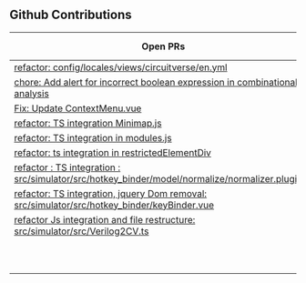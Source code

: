 ## Github Contributions
| Open PRs | Collaborations | Merged PRs | Documentation |
|----------|----------------|------------|---------------|
|[refactor: config/locales/views/circuitverse/en.yml](https://github.com/CircuitVerse/CircuitVerse/pull/5448)|||[docs: Wsl setup](https://github.com/CircuitVerse/CircuitVerse/pull/5333)|
|[chore: Add alert for incorrect boolean expression in combinational analysis](https://github.com/CircuitVerse/CircuitVerse/pull/5475)||||
|[Fix: Update ContextMenu.vue](https://github.com/CircuitVerse/cv-frontend-vue/pull/543)||||
|[refactor: TS integration Minimap.js](https://github.com/CircuitVerse/cv-frontend-vue/pull/474)||||
|[refactor: TS integration in modules.js](https://github.com/CircuitVerse/cv-frontend-vue/pull/472)||||
|[refactor: ts integration in restrictedElementDiv](https://github.com/CircuitVerse/cv-frontend-vue/pull/471)||||
|[refactor : TS integration : src/simulator/src/hotkey_binder/model/normalize/normalizer.plugin.ts](https://github.com/CircuitVerse/cv-frontend-vue/pull/458)||||
|[refactor: TS integration, jquery Dom removal: src/simulator/src/hotkey_binder/keyBinder.vue](https://github.com/CircuitVerse/cv-frontend-vue/pull/457)||||
|[refactor Js integration and file restructure: src/simulator/src/Verilog2CV.ts](https://github.com/CircuitVerse/cv-frontend-vue/pull/449)||||
|||||
|||||
|||||
|||||
|||||
|||||
|||||
|||||
|||||
|||||
